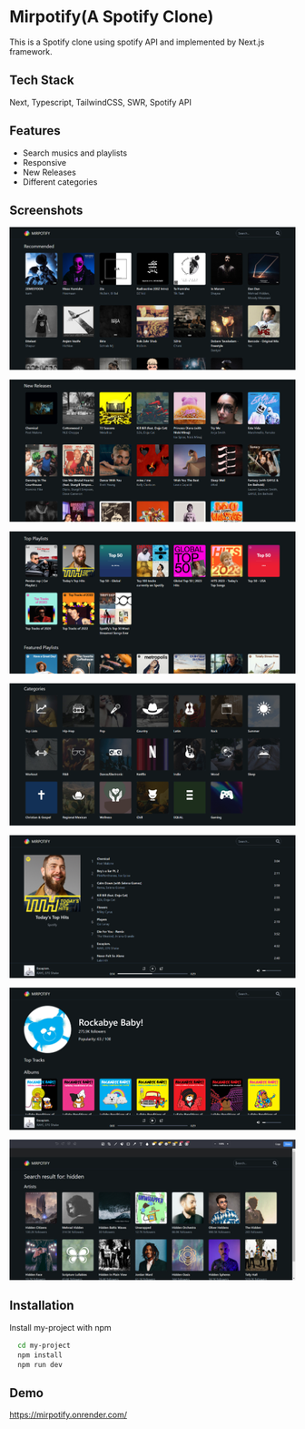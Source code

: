 
# Mirpotify(A Spotify Clone)

This is a Spotify clone using spotify API and implemented by Next.js framework.


## Tech Stack

Next, Typescript, TailwindCSS, SWR, Spotify API


## Features

- Search musics and playlists
- Responsive
- New Releases
- Different categories


## Screenshots

![App Screenshot](/screenshots/sc.png)

![App Screenshot](/screenshots/sc1.png)

![App Screenshot](/screenshots/sc2.png)

![App Screenshot](/screenshots/sc3.png)

![App Screenshot](/screenshots/sc4.png)

![App Screenshot](/screenshots/sc5.png)

![App Screenshot](/screenshots/sc6.png)


## Installation

Install my-project with npm

```bash
  cd my-project
  npm install
  npm run dev
```
    
## Demo

https://mirpotify.onrender.com/